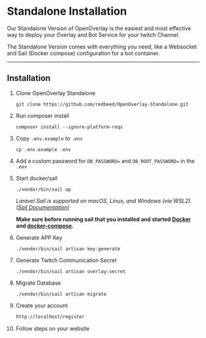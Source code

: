 # Standalone Installation

Our Standalone Version of OpenOverlay is the easiest and most effective way to deploy your Overlay and Bot Service for your twitch Channel.

The Standalone Version comes with everything you need, like a Websocket and Sail (Docker compose) configuration for a bot container.
____

## Installation
1. Clone OpenOverlay Standalone
   ```shell
   git clone https://github.com/redbeed/OpenOverlay-Standalone.git
   ```
2. Run composer install

    ```shell 
    composer install --ignore-platform-reqs
    ```

3. Copy `.env.example` to `.env`

    ```shell 
    cp .env.example .env
    ```
   
4. Add a custom password for ``DB_PASSWORD=`` and ``DB_ROOT_PASSWORD=`` in the ``.env`` 

5. Start docker/sail
    ```shell
    ./vendor/bin/sail up
    ```
   *Laravel Sail is supported on macOS, Linux, and Windows (via WSL2).*
   *[(Sail Documentation)][sail]*
   
   **Make sure before running sail that you installed and started [Docker][docker] and [docker-compose][docker-compose].**


6. Generate APP Key
   ```shell 
   ./vendor/bin/sail artisan key:generate
   ```

7. Generate Twitch Communication Secret
   ```shell 
   ./vendor/bin/sail artisan overlay:secret
   ```

8. Migrate Database
   ```shell 
   ./vendor/bin/sail artisan migrate
   ```

9. Create your account
   ```bash 
   http://localhost/register
   ```
   
10. Follow steps on your website


[sail]: https://laravel.com/docs/8.x/sail#introduction
[docker]: https://docs.docker.com/get-docker/
[docker-compose]: https://docs.docker.com/compose/install/
